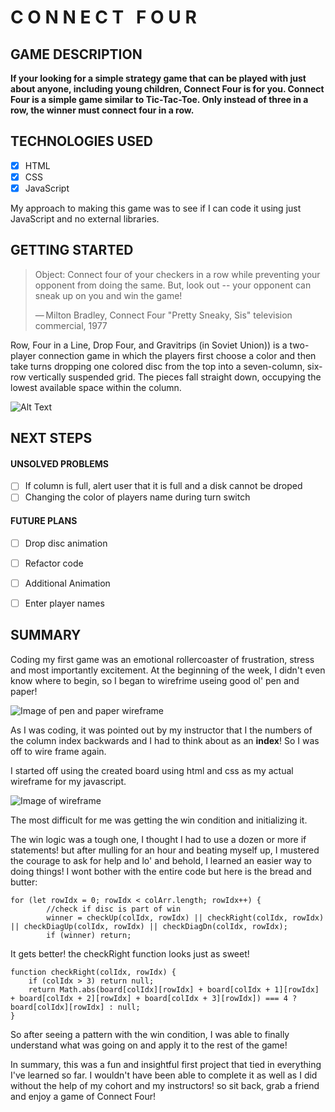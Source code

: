 # C O N N E C T &nbsp;  F O U R

## GAME DESCRIPTION

**If your looking for a simple strategy game that can be played with just about anyone, including young children, Connect Four is for you. Connect Four is a simple game similar to Tic-Tac-Toe. Only instead of three in a row, the winner must connect four in a row.**


## TECHNOLOGIES USED

- [x] HTML
- [x] CSS
- [x] JavaScript

My approach to making this game was to see if I can code it using just JavaScript and no external libraries.


## GETTING STARTED

>Object: Connect four of your checkers in a row while preventing your opponent from doing the same. But, look out -- your opponent can sneak up on you and win the game!
>
>  — Milton Bradley, Connect Four "Pretty Sneaky, Sis" television commercial, 1977

Row, Four in a Line, Drop Four, and Gravitrips (in Soviet Union)) is a two-player connection game in which the players first choose a color and then take turns dropping one colored disc from the top into a seven-column, six-row vertically suspended grid. The pieces fall straight down, occupying the lowest available space within the column.


![Alt Text](https://upload.wikimedia.org/wikipedia/commons/a/ad/Connect_Four.gif)



## NEXT STEPS

 
 
#### UNSOLVED PROBLEMS

- [ ] If column is full, alert user that it is full and a disk cannot be droped
- [ ] Changing the color of players name during turn switch

#### FUTURE PLANS

- [ ] Drop disc animation
- [ ] Refactor code
- [ ] Additional Animation
- [ ] Enter player names

 
 ## SUMMARY
Coding my first game was an emotional rollercoaster of frustration, stress and most importantly excitement. At the beginning of the week, I didn't even know where to begin, so I began to wirefrime useing good ol' pen and paper!

![Image of pen and paper wireframe](https://i.imgur.com/hRv1PJK.jpg)
 
As I was coding, it was pointed out by my instructor that I the numbers of the column index backwards and I had to think about as an **index**! So I was off to wire frame again. 

I started off using the created board using html and css as my actual wireframe for my javascript. 

![Image of wireframe](https://i.imgur.com/LHuyBsF.png)
 
The most difficult for me was getting the win condition and initializing it.

The win logic was a tough one, I thought I had to use a dozen or more if statements! but after mulling for an hour and beating myself up, I mustered the courage to ask for help and lo' and behold, I learned an easier way to doing things! I wont bother with the entire code but here is the bread and butter: 

```
for (let rowIdx = 0; rowIdx < colArr.length; rowIdx++) {
        //check if disc is part of win
        winner = checkUp(colIdx, rowIdx) || checkRight(colIdx, rowIdx) || checkDiagUp(colIdx, rowIdx) || checkDiagDn(colIdx, rowIdx);
        if (winner) return;
```

It gets better! the checkRight function looks just as sweet!

```
function checkRight(colIdx, rowIdx) {
    if (colIdx > 3) return null;
    return Math.abs(board[colIdx][rowIdx] + board[colIdx + 1][rowIdx] + board[colIdx + 2][rowIdx] + board[colIdx + 3][rowIdx]) === 4 ? board[colIdx][rowIdx] : null;
}
```

So after seeing a pattern with the win condition, I was able to finally understand what was going on and apply it to the rest of the game!

In summary, this was a fun and insightful first project that tied in everything I've learned so far. I wouldn't have been able to complete it as well as I did without the help of my cohort and my instructors! so sit back, grab a friend and enjoy a game of Connect Four!